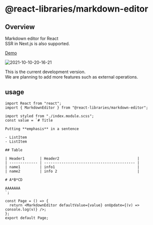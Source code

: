 # @react-libraries/markdown-editor

## Overview

Markdown editor for React  
SSR in Next.js is also supported.

[Demo](https://next-markdown-murex.vercel.app/)  

![2021-10-10-20-16-21](https://user-images.githubusercontent.com/54426986/136717840-48c96380-b65a-4c0a-96e8-330b84b2e253.gif)

This is the current development version.  
We are planning to add more features such as external operations.

## usage

```tsx
import React from "react";
import { MarkdownEditor } from "@react-libraries/markdown-editor";

import styled from "./index.module.scss";
const value = `# Title

Putting **emphasis** in a sentence

- ListItem
- ListItem

## Table

| Header1       | Header2                                    |
| ------------- | ------------------------------------------ |
| name1         | info1                                      |
| name2         | info 2                                     |

# A*B*CD

AAAAAAA
`;

const Page = () => {
  return <MarkdownEditor defaultValue={value} onUpdate={(v) => console.log(v)} />;
};
export default Page;
```
